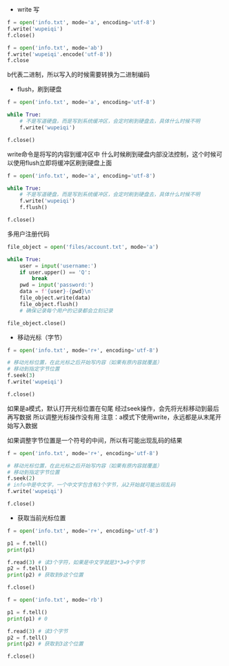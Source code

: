 - write 写
```python
f = open('info.txt', mode='a', encoding='utf-8')
f.write('wupeiqi')
f.close()
```
```python
f = open('info.txt', mode='ab')
f.write('wupeiqi'.encode('utf-8'))
f.close
```
b代表二进制，所以写入的时候需要转换为二进制编码

- flush，刷到硬盘
```python
f = open('info.txt', mode='a', encoding='utf-8')

while True:
	# 不是写道硬盘，而是写到系统缓冲区，会定时刷到硬盘去，具体什么时候不明
	f.write('wupeiqi')

f.close()
```
write命令是将写的内容到缓冲区中
什么时候刷到硬盘内部没法控制，这个时候可以使用flush立即将缓冲区刷到硬盘上面
```python
f = open('info.txt', mode='a', encoding='utf-8')

while True:
	# 不是写道硬盘，而是写到系统缓冲区，会定时刷到硬盘去，具体什么时候不明
	f.write('wupeiqi')
	f.flush()

f.close()
```

多用户注册代码
```python
file_object = open('files/account.txt', mode='a')

while True:
	user = input('username:')
	if user.upper() == 'Q':
		break
	pwd = input('password:')
	data = f'{user}-{pwd}\n'
	file_object.write(data)
	file_object.flush()
	# 确保记录每个用户的记录都会立刻记录

file_object.close()
```

- 移动光标（字节）
```python
f = open('info.txt', mode='r+', encoding='utf-8')

# 移动光标位置，在此光标之后开始写内容（如果有原内容就覆盖）
# 移动到指定字节位置
f.seek(3)
f.write('wupeiqi')

f.close()
```
如果是a模式，默认打开光标位置在句尾
经过seek操作，会先将光标移动到最后再写数据
所以调整光标操作没有用
注意：a模式下使用write，永远都是从末尾开始写入数据

如果调整字节位置是一个符号的中间，所以有可能出现乱码的结果
```python
f = open('info.txt', mode='r+', encoding='utf-8')

# 移动光标位置，在此光标之后开始写内容（如果有原内容就覆盖）
# 移动到指定字节位置
f.seek(2)
# info中是中文字，一个中文字包含有3个字节，从2开始就可能出现乱码
f.write('wupeiqi')

f.close()
```

- 获取当前光标位置
```python
f = open('info.txt', mode='r+', encoding='utf-8')

p1 = f.tell()
print(p1)

f.read(3) # 读3个字符，如果是中文字就是3*3=9个字节
p2 = f.tell()
print(p2) # 获取到9这个位置

f.close()
```
```python
f = open('info.txt', mode='rb')

p1 = f.tell()
print(p1) # 0

f.read(3) # 读3个字节
p2 = f.tell()
print(p2) # 获取到3这个位置

f.close()
```
